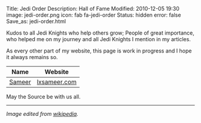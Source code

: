 Title: Jedi Order
Description: Hall of Fame
Modified: 2010-12-05 19:30
image: jedi-order.png
icon: fab fa-jedi-order
Status: hidden
error: false
Save_as: jedi-order.html

Kudos to all Jedi Knights who help others grow; People of great importance, who helped me on my journey and all Jedi Knights I mention in my articles.

As every other part of my website, this page is work in progress and I hope it always remains so.

| Name                       | Website                              |
|----------------------------|--------------------------------------|
| [Sameer](/tag/sameer.html) | [lxsameer.com](https://lxsameer.com) |

May the Source be with us all.

---
*Image edited from [wikipedia](https://en.wikipedia.org/wiki/File:Embl%C3%A8me_de_l%27Ordre_Jedi.svg).*
